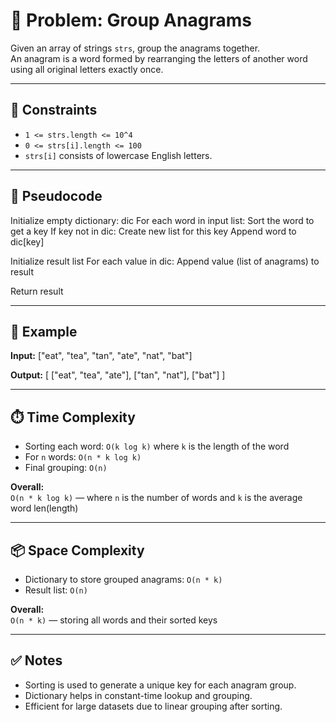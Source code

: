 # 🧩 Problem: Group Anagrams

Given an array of strings `strs`, group the anagrams together.  
An anagram is a word formed by rearranging the letters of another word using all original letters exactly once.

---

## 📌 Constraints

- `1 <= strs.length <= 10^4`
- `0 <= strs[i].length <= 100`
- `strs[i]` consists of lowercase English letters.

---

## 🧠 Pseudocode

Initialize empty dictionary: dic For each word in input list: Sort the word to get a key If key not in dic: Create new list for this key Append word to dic[key]

Initialize result list For each value in dic: Append value (list of anagrams) to result

Return result

---

## 🧪 Example

**Input:**
["eat", "tea", "tan", "ate", "nat", "bat"]

**Output:**
[ ["eat", "tea", "ate"], ["tan", "nat"], ["bat"] ]

---

## ⏱️ Time Complexity

- Sorting each word: `O(k log k)` where `k` is the length of the word
- For `n` words: `O(n * k log k)`
- Final grouping: `O(n)`

**Overall:**  
`O(n * k log k)` — where `n` is the number of words and `k` is the average word len(length)

---

## 📦 Space Complexity

- Dictionary to store grouped anagrams: `O(n * k)`
- Result list: `O(n)`

**Overall:**  
`O(n * k)` — storing all words and their sorted keys

---

## ✅ Notes

- Sorting is used to generate a unique key for each anagram group.
- Dictionary helps in constant-time lookup and grouping.
- Efficient for large datasets due to linear grouping after sorting.
